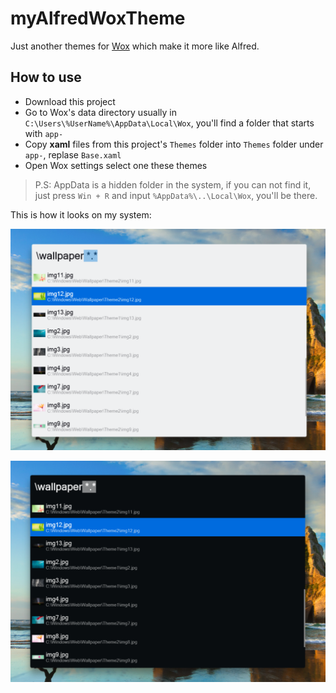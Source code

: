 # myAlfredWoxTheme

Just another themes for [Wox](http://www.wox.one) which make it more like Alfred.

## How to use
* Download this project
* Go to Wox's data directory usually in `C:\Users\%UserName%\AppData\Local\Wox`, you'll find a folder that starts with `app-`
* Copy **xaml** files from this project's `Themes` folder into `Themes` folder under `app-`, replase `Base.xaml`
* Open Wox settings select one these themes

> P.S: AppData is a hidden folder in the system, if you can not find it, just press `Win + R` and input `%AppData%\..\Local\Wox`, you'll be there.

This is how it looks on my system:

![myAlfredWoxThemeLight](./Images/light.png)

![myAlfredWoxThemeDark](./Images/dark.png)

